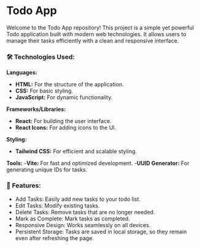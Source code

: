 # Todo App
Welcome to the Todo App repository! This project is a simple yet powerful Todo application built with modern web technologies. It allows users to manage their tasks efficiently with a clean and responsive interface.

### 🛠️ Technologies Used:
__Languages:__
- __HTML:__ For the structure of the application.
- __CSS:__ For basic styling.
- __JavaScript:__ For dynamic functionality.

__Frameworks/Libraries:__
- __React:__ For building the user interface.
- __React Icons:__ For adding icons to the UI.

__Styling:__
- __Tailwind CSS:__ For efficient and scalable styling.

__Tools:__
-__Vite:__ For fast and optimized development.
-__UUID Generator:__ For generating unique IDs for tasks.

### 🚀 Features:
- Add Tasks: Easily add new tasks to your todo list.
- Edit Tasks: Modify existing tasks.
- Delete Tasks: Remove tasks that are no longer needed.
- Mark as Complete: Mark tasks as completed.
- Responsive Design: Works seamlessly on all devices.
- Persistent Storage: Tasks are saved in local storage, so they remain even after refreshing the page.

<!-- # React + Vite

This template provides a minimal setup to get React working in Vite with HMR and some ESLint rules.

Currently, two official plugins are available:

- [@vitejs/plugin-react](https://github.com/vitejs/vite-plugin-react/blob/main/packages/plugin-react/README.md) uses [Babel](https://babeljs.io/) for Fast Refresh
- [@vitejs/plugin-react-swc](https://github.com/vitejs/vite-plugin-react-swc) uses [SWC](https://swc.rs/) for Fast Refresh -->
